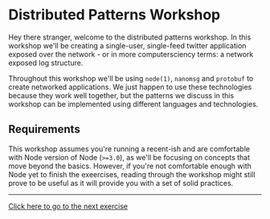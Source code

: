 # Distributed Patterns Workshop
Hey there stranger, welcome to the distributed patterns workshop. In this
workshop we'll be creating a single-user, single-feed twitter application
exposed over the network - or in more computersciency terms: a network exposed
log structure.

Throughout this workshop we'll be using `node(1)`, `nanomsg` and `protobuf` to
create networked applications. We just happen to use these technologies because
they work well together, but the patterns we discuss in this workshop can be
implemented using different languages and technologies.

## Requirements
This workshop assumes you're running a recent-ish and are comfortable with Node
version of Node (`>=3.0`), as we'll be focusing on concepts that move beyond
the basics. However, if you're not comfortable enough with Node yet to finish
the exeercises, reading through the workshop might still prove to be useful as
it will provide you with a set of solid practices.

---
[Click here to go to the next exercise](build/01.html)
